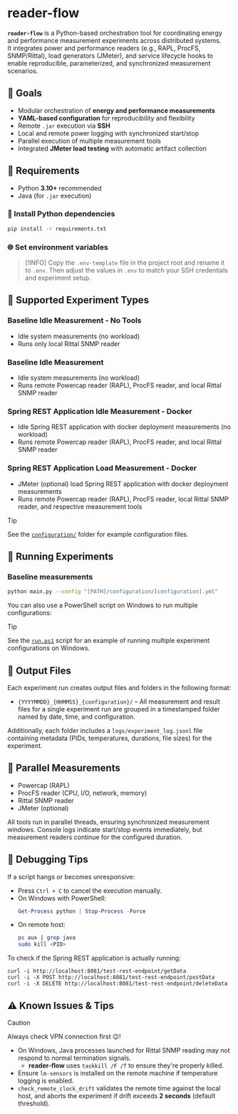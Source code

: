 # reader-flow

**`reader-flow`** is a Python-based orchestration tool for coordinating energy and performance measurement experiments across distributed systems.  
It integrates power and performance readers (e.g., RAPL, ProcFS, SNMP/Rittal), load generators (JMeter), and service lifecycle hooks to enable reproducible, parameterized, and synchronized measurement scenarios.

## 🎯 Goals

- Modular orchestration of **energy and performance measurements**
- **YAML-based configuration** for reproducibility and flexibility
- Remote `.jar` execution via **SSH**
- Local and remote power logging with synchronized start/stop
- Parallel execution of multiple measurement tools
- Integrated **JMeter load testing** with automatic artifact collection

## 🧰 Requirements

- Python **3.10+** recommended
- Java (for `.jar` execution)

### 🔧 Install Python dependencies

```bash
pip install -r requirements.txt
```

### 🌐 Set environment variables

> [!INFO]
> Copy the `.env-template` file in the project root and rename it to `.env`. Then adjust the values in `.env` to match your SSH credentials and experiment setup.

## 🔬 Supported Experiment Types

### Baseline Idle Measurement - No Tools

 - Idle system measurements (no workload)
 - Runs only local Rittal SNMP reader

### Baseline Idle Measurement

 - Idle system measurements (no workload)
 - Runs remote Powercap reader (RAPL), ProcFS reader, and local Rittal SNMP reader

### Spring REST Application Idle Measurement - Docker

- Idle Spring REST application with docker deployment measurements (no workload)
- Runs remote Powercap reader (RAPL), ProcFS reader, and local Rittal SNMP reader

### Spring REST Application Load Measurement - Docker

- JMeter (optional) load Spring REST application with docker deployment measurements
- Runs remote Powercap reader (RAPL), ProcFS reader, local Rittal SNMP reader, and respective measurement tools

> [!TIP]
> See the [`configuration/`](./configuration/) folder for example configuration files.

## 🏃 Running Experiments

### Baseline measurements

```bash
python main.py --config "[PATH]/configuration/[configuration].yml"
```

You can also use a PowerShell script on Windows to run multiple configurations:

> [!TIP]
> See the [`run.ps1`](./run.ps1) script for an example of running multiple experiment configurations on Windows.

## 📂 Output Files

Each experiment run creates output files and folders in the following format:

- `{YYYYMMDD}_{HHMMSS}_{configuration}/` – All measurement and result files for a single experiment run are grouped in a timestamped folder named by date, time, and configuration.

Additionally, each folder includes a `logs/experiment_log.jsonl` file containing metadata (PIDs, temperatures, durations, file sizes) for the experiment.

## 🧵 Parallel Measurements

- Powercap (RAPL)
- ProcFS reader (CPU, I/O, network, memory)
- Rittal SNMP reader
- JMeter (optional)

All tools run in parallel threads, ensuring synchronized measurement windows. Console logs indicate start/stop events immediately, but measurement readers continue for the configured duration.

## 🧪 Debugging Tips

If a script hangs or becomes unresponsive:

- Press `Ctrl + C` to cancel the execution manually.
- On Windows with PowerShell:
  ```powershell
  Get-Process python | Stop-Process -Force
  ```
- On remote host:
  ```bash
  ps aux | grep java
  sudo kill <PID>
  ```

To check if the Spring REST application is actually running:

```
curl -i http://localhost:8081/test-rest-endpoint/getData
curl -i -X POST http://localhost:8081/test-rest-endpoint/postData
curl -i -X DELETE http://localhost:8081/test-rest-endpoint/deleteData
```

## ⚠️ Known Issues & Tips

> [!CAUTION]
> Always check VPN connection first 😉!

- On Windows, Java processes launched for Rittal SNMP reading may not respond to normal termination signals.
  - **reader-flow** uses `taskkill /F /T` to ensure they're properly killed.
- Ensure `lm-sensors` is installed on the remote machine if temperature logging is enabled.
- `check_remote_clock_drift` validates the remote time against the local host, and aborts the experiment if drift exceeds **2 seconds** (default threshold).